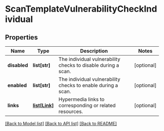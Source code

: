 # ScanTemplateVulnerabilityCheckIndividual

## Properties
Name | Type | Description | Notes
------------ | ------------- | ------------- | -------------
**disabled** | **list[str]** | The individual vulnerability checks to disable during a scan. | [optional] 
**enabled** | **list[str]** | The individual vulnerability checks to enable during a scan. | [optional] 
**links** | [**list[Link]**](Link.md) | Hypermedia links to corresponding or related resources. | [optional] 

[[Back to Model list]](../README.md#documentation-for-models) [[Back to API list]](../README.md#documentation-for-api-endpoints) [[Back to README]](../README.md)


